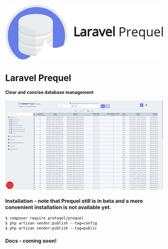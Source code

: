![Laravel Prequel](./assets/prequel.png)

# Laravel Prequel #
#### Clear and concise database management ####

<img src="./assets/prequel_screenshot.png" width="700">

### Installation - note that Prequel still is in beta and a more convenient installation is not available yet.
```
$ composer require protoqol/prequel
$ php artisan vendor:publish --tag=config
$ php artisan vendor:publish --tag=public
```
### Docs - coming soon!
